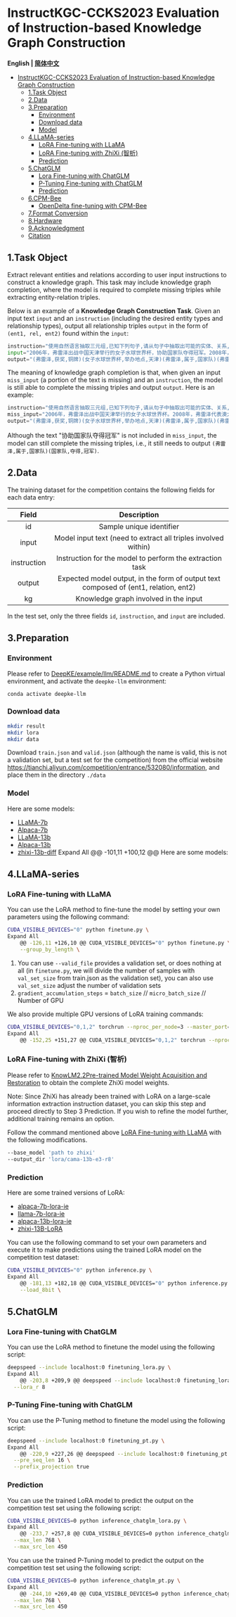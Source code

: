 # InstructKGC-CCKS2023 Evaluation of Instruction-based Knowledge Graph Construction

<p align="left">
    <b> English | <a href="https://github.com/zjunlp/DeepKE/tree/main/example/llm/InstructKGC/README_CN.md">简体中文</a> </b>
</p>

- [InstructKGC-CCKS2023 Evaluation of Instruction-based Knowledge Graph Construction](#instructkgc-ccks2023-evaluation-of-instruction-based-knowledge-graph-construction)
  - [1.Task Object](#1task-object)
  - [2.Data](#2data)
  - [3.Preparation](#3preparation)
    - [Environment](#environment)
    - [Download data](#download-data)
    - [Model](#model)
  - [4.LLaMA-series](#4llama-series)
    - [LoRA Fine-tuning with LLaMA](#lora-fine-tuning-with-llama)
    - [LoRA Fine-tuning with ZhiXi (智析)](#lora-fine-tuning-with-zhixi-智析)
    - [Prediction](#prediction)
  - [5.ChatGLM](#5chatglm)
    - [Lora Fine-tuning with ChatGLM](#lora-fine-tuning-with-chatglm)
    - [P-Tuning Fine-tuning with ChatGLM](#p-tuning-fine-tuning-with-chatglm)
    - [Prediction](#prediction-1)
  - [6.CPM-Bee](#6cpm-bee)
    - [OpenDelta fine-tuning with CPM-Bee](#opendelta-fine-tuning-with-cpm-bee)
  - [7.Format Conversion](#7format-conversion)
  - [8.Hardware](#8hardware)
  - [9.Acknowledgment](#9acknowledgment)
  - [Citation](#citation)


## 1.Task Object

Extract relevant entities and relations according to user input instructions to construct a knowledge graph. This task may include knowledge graph completion, where the model is required to complete missing triples while extracting entity-relation triples.

Below is an example of a **Knowledge Graph Construction Task**. Given an input text `input` and an `instruction` (including the desired entity types and relationship types), output all relationship triples `output` in the form of `(ent1, rel, ent2)` found within the `input`:

```python
instruction="使用自然语言抽取三元组,已知下列句子,请从句子中抽取出可能的实体、关系,抽取实体类型为{'专业','时间','人类','组织','地理地区','事件'},关系类型为{'体育运动','包含行政领土','参加','国家','邦交国','夺得','举办地点','属于','获奖'},你可以先识别出实体再判断实体之间的关系,以(头实体,关系,尾实体)的形式回答"
input="2006年，弗雷泽出战中国天津举行的女子水球世界杯，协助国家队夺得冠军。2008年，弗雷泽代表澳大利亚参加北京奥运会女子水球比赛，赢得铜牌。"
output="(弗雷泽,获奖,铜牌)(女子水球世界杯,举办地点,天津)(弗雷泽,属于,国家队)(弗雷泽,国家,澳大利亚)(弗雷泽,参加,北京奥运会女子水球比赛)(中国,包含行政领土,天津)(中国,邦交国,澳大利亚)(北京奥运会女子水球比赛,举办地点,北京)(女子水球世界杯,体育运动,水球)(国家队,夺得,冠军)"
```

The meaning of knowledge graph completion is that, when given an input `miss_input` (a portion of the text is missing) and an `instruction`, the model is still able to complete the missing triples and output `output`. Here is an example:

```python
instruction="使用自然语言抽取三元组,已知下列句子,请从句子中抽取出可能的实体、关系,抽取实体类型为{'专业','时间','人类','组织','地理地区','事件'},关系类型为{'体育运动','包含行政领土','参加','国家','邦交国','夺得','举办地点','属于','获奖'},你可以先识别出实体再判断实体之间的关系,以(头实体,关系,尾实体)的形式回答"
miss_input="2006年，弗雷泽出战中国天津举行的女子水球世界杯。2008年，弗雷泽代表澳大利亚参加北京奥运会女子水球比赛，赢得铜牌。"。
output="(弗雷泽,获奖,铜牌)(女子水球世界杯,举办地点,天津)(弗雷泽,属于,国家队)(弗雷泽,国家,澳大利亚)(弗雷泽,参加,北京奥运会女子水球比赛)(中国,包含行政领土,天津)(中国,邦交国,澳大利亚)(北京奥运会女子水球比赛,举办地点,北京)(女子水球世界杯,体育运动,水球)(国家队,夺得,冠军)"
```

Although the text "协助国家队夺得冠军" is not included in `miss_input`, the model can still complete the missing triples, i.e., it still needs to output `(弗雷泽,属于,国家队)(国家队,夺得,冠军)`.



## 2.Data

The training dataset for the competition contains the following fields for each data entry:

|    Field    |                         Description                          |
| :---------: | :----------------------------------------------------------: |
|     id      |                   Sample unique identifier                   |
|    input    | Model input text (need to extract all triples involved within) |
| instruction |   Instruction for the model to perform the extraction task   |
|    output   | Expected model output, in the form of output text composed of (ent1, relation, ent2) |
|     kg      |             Knowledge graph involved in the input             |

In the test set, only the three fields `id`, `instruction`, and `input` are included.




## 3.Preparation

### Environment
Please refer to [DeepKE/example/llm/README.md](../README.md/#requirements) to create a Python virtual environment, and activate the `deepke-llm` environment:
```
conda activate deepke-llm
```

### Download data

```bash
mkdir result
mkdir lora
mkdir data
```

Download  `train.json` and `valid.json`  (although the name is valid, this is not a validation set, but a test set for the competition) from the official website https://tianchi.aliyun.com/competition/entrance/532080/information, and place them in the directory `./data`


### Model 
Here are some models:
* [LLaMA-7b](https://huggingface.co/decapoda-research/llama-7b-hf)
* [Alpaca-7b](https://huggingface.co/circulus/alpaca-7b)
* [LLaMA-13b](https://huggingface.co/decapoda-research/llama-13b-hf)
* [Alpaca-13b](https://huggingface.co/chavinlo/alpaca-13b)
* [zhixi-13b-diff](https://huggingface.co/zjunlp/zhixi-13b-diff)
Expand All
	@@ -101,11 +100,12 @@ Here are some models:



## 4.LLaMA-series

### LoRA Fine-tuning with LLaMA

You can use the LoRA method to fine-tune the model by setting your own parameters using the following command:

```bash
CUDA_VISIBLE_DEVICES="0" python finetune.py \
Expand All
	@@ -126,11 +126,10 @@ CUDA_VISIBLE_DEVICES="0" python finetune.py \
    --group_by_length \
```

1. You can use `--valid_file` provides a validation set, or does nothing at all (in `finetune.py`, we will divide the number of samples with `val_set_size` from train.json as the validation set), you can also use `val_set_size` adjust the number of validation sets
2. `gradient_accumulation_steps` = `batch_size` // `micro_batch_size` // Number of GPU


We also provide multiple GPU versions of LoRA training commands:

```bash
CUDA_VISIBLE_DEVICES="0,1,2" torchrun --nproc_per_node=3 --master_port=1331 finetune.py \
Expand All
	@@ -152,25 +151,27 @@ CUDA_VISIBLE_DEVICES="0,1,2" torchrun --nproc_per_node=3 --master_port=1331 fine
```


### LoRA Fine-tuning with ZhiXi (智析)
Please refer to [KnowLM2.2Pre-trained Model Weight Acquisition and Restoration](https://github.com/zjunlp/KnowLM#2-2) to obtain the complete ZhiXi model weights.

Note: Since ZhiXi has already been trained with LoRA on a large-scale information extraction instruction dataset, you can skip this step and proceed directly to Step 3 Prediction. If you wish to refine the model further, additional training remains an option.

Follow the command mentioned above [LoRA Fine-tuning with LLaMA](./README.md/#lora-fine-tuning-with-llama) with the following modifications.
```bash
--base_model 'path to zhixi'
--output_dir 'lora/cama-13b-e3-r8' 
```

### Prediction
Here are some trained versions of LoRA:
* [alpaca-7b-lora-ie](https://huggingface.co/zjunlp/alpaca-7b-lora-ie)
* [llama-7b-lora-ie](https://huggingface.co/zjunlp/llama-7b-lora-ie)
* [alpaca-13b-lora-ie](https://huggingface.co/zjunlp/alpaca-13b-lora-ie)
* [zhixi-13B-LoRA](https://huggingface.co/zjunlp/zhixi-13b-lora/tree/main)

You can use the following command to set your own parameters and execute it to make predictions using the trained LoRA model on the competition test dataset:

```bash
CUDA_VISIBLE_DEVICES="0" python inference.py \
Expand All
	@@ -181,13 +182,18 @@ CUDA_VISIBLE_DEVICES="0" python inference.py \
    --load_8bit \
```



## 5.ChatGLM


### Lora Fine-tuning with ChatGLM
You can use the LoRA method to finetune the model using the following script:

```bash
deepspeed --include localhost:0 finetuning_lora.py \
Expand All
	@@ -203,8 +209,9 @@ deepspeed --include localhost:0 finetuning_lora.py \
  --lora_r 8
```

### P-Tuning Fine-tuning with ChatGLM
You can use the P-Tuning method to finetune the model using the following script:

```bash
deepspeed --include localhost:0 finetuning_pt.py \
Expand All
	@@ -220,9 +227,26 @@ deepspeed --include localhost:0 finetuning_pt.py \
  --pre_seq_len 16 \
  --prefix_projection true
```

### Prediction
You can use the trained LoRA model to predict the output on the competition test set using the following script:

```bash
CUDA_VISIBLE_DEVICES=0 python inference_chatglm_lora.py \
Expand All
	@@ -233,7 +257,8 @@ CUDA_VISIBLE_DEVICES=0 python inference_chatglm_lora.py \
  --max_len 768 \
  --max_src_len 450
```
You can use the trained P-Tuning model to predict the output on the competition test set using the following script:

```bash
CUDA_VISIBLE_DEVICES=0 python inference_chatglm_pt.py \
Expand All
	@@ -244,10 +269,40 @@ CUDA_VISIBLE_DEVICES=0 python inference_chatglm_pt.py \
  --max_len 768 \
  --max_src_len 450
```

